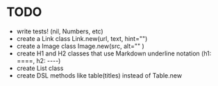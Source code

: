 # TODO

- write tests! (nil, Numbers, etc)
- create a Link class Link.new(url, text, hint="")
- create a Image class Image.new(src, alt="" )
- create H1 and H2 classes that use Markdown underline notation (h1: ====, h2: ----)
- create List class
- create DSL methods like table(titles) instead of Table.new
